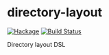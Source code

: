 # directory-layout
[![Hackage](https://budueba.com/hackage/directory-layout)](https://hackage.haskell.org/package/directory-layout)
[![Build Status](https://secure.travis-ci.org/supki/directory-layout.png?branch=master)](https://travis-ci.org/supki/directory-layout)

Directory layout DSL
